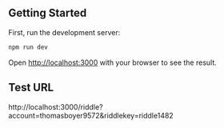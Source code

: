## Getting Started

First, run the development server:

```bash
npm run dev
```

Open [http://localhost:3000](http://localhost:3000) with your browser to see the result.

## Test URL

http://localhost:3000/riddle?account=thomasboyer9572&riddlekey=riddle1482
